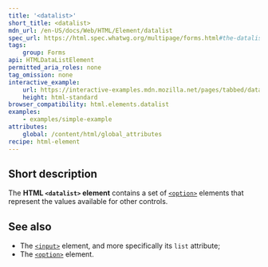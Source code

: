 ```yaml
---
title: '<datalist>'
short_title: <datalist>
mdn_url: /en-US/docs/Web/HTML/Element/datalist
spec_url: https://html.spec.whatwg.org/multipage/forms.html#the-datalist-element
tags:
    group: Forms
api: HTMLDataListElement
permitted_aria_roles: none
tag_omission: none
interactive_example:
    url: https://interactive-examples.mdn.mozilla.net/pages/tabbed/datalist.html
    height: html-standard
browser_compatibility: html.elements.datalist
examples:
    - examples/simple-example
attributes:
    global: /content/html/global_attributes
recipe: html-element
---
```


## Short description

The **HTML `<datalist>` element** contains a set of
[`<option>`](/en-US/docs/Web/HTML/Element/option)
elements that represent the values available for other controls.

## See also

- The [`<input>`](/en-US/docs/Web/HTML/Element/input)
  element, and more specifically its `list` attribute;
- The [`<option>`](/en-US/docs/Web/HTML/Element/option)
  element.
